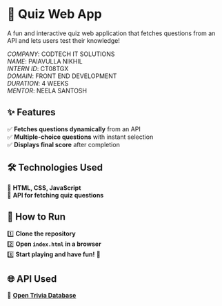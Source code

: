 # 🎯 **Quiz Web App**  
A fun and interactive quiz web application that fetches questions from an API and lets users test their knowledge!  

*COMPANY*: CODTECH IT SOLUTIONS  
*NAME*: PAIAVULLA NIKHIL  
*INTERN ID*: CT08TGX  
*DOMAIN*: FRONT END DEVELOPMENT  
*DURATION*: 4 WEEKS  
*MENTOR*: NEELA SANTOSH

## ✨ **Features**  
✅ **Fetches questions dynamically** from an API  
✅ **Multiple-choice questions** with instant selection  
✅ **Displays final score** after completion  

## 🛠 **Technologies Used**  
🚀 **HTML, CSS, JavaScript**  
🔗 **API for fetching quiz questions**  

## 📌 **How to Run**  
1️⃣ **Clone the repository**  
2️⃣ **Open `index.html` in a browser**  
3️⃣ **Start playing and have fun!** 🎉  

## 🌐 **API Used**  
🔗 **[Open Trivia Database](https://opentdb.com/api.php?amount=10&type=multiple)**  
